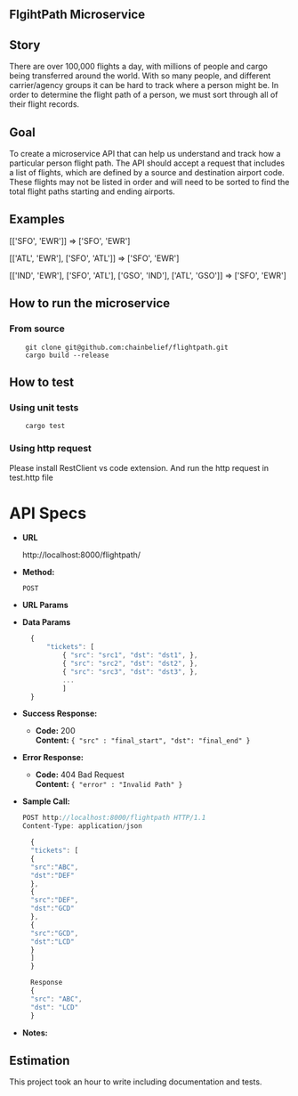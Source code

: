 ## **FlgihtPath Microservice**

## Story

There are over 100,000 flights a day, with millions of people and cargo being transferred around the world. With so many people, and different carrier/agency groups it can be hard to track where a person might be. In order to determine the flight path of a person, we must sort through all of their flight records.

## Goal

To create a microservice API that can help us understand and track how a particular person flight path. The API should accept a request that includes a list of flights, which are defined by a source and destination airport code. These flights may not be listed in order and will need to be sorted to find the total flight paths starting and ending airports.

## Examples

[['SFO', 'EWR']] => ['SFO', 'EWR']

[['ATL', 'EWR'], ['SFO', 'ATL']] => ['SFO', 'EWR']

[['IND', 'EWR'], ['SFO', 'ATL'], ['GSO', 'IND'], ['ATL', 'GSO']] => ['SFO', 'EWR']

## How to run the microservice

### From source

```terminal
    git clone git@github.com:chainbelief/flightpath.git
    cargo build --release
```

## How to test

### Using unit tests

```terminal
    cargo test
```

### Using http request

Please install RestClient vs code extension.
And run the http request in test.http file

# API Specs

- **URL**

  http://localhost:8000/flightpath/

- **Method:**

  `POST`

- **URL Params**

- **Data Params**

  ```javascript
    {
        "tickets": [
            { "src": "src1", "dst": "dst1", },
            { "src": "src2", "dst": "dst2", },
            { "src": "src3", "dst": "dst3", },
            ...
            ]
    }
  ```

- **Success Response:**

  - **Code:** 200 <br />
    **Content:** `{ "src" : "final_start", "dst": "final_end" }`

- **Error Response:**

  - **Code:** 404 Bad Request <br />
    **Content:** `{ "error" : "Invalid Path" }`

- **Sample Call:**

  ```javascript
  POST http://localhost:8000/flightpath HTTP/1.1
  Content-Type: application/json

    {
    "tickets": [
    {
    "src":"ABC",
    "dst":"DEF"
    },
    {
    "src":"DEF",
    "dst":"GCD"
    },
    {
    "src":"GCD",
    "dst":"LCD"
    }
    ]
    }

    Response
    {
    "src": "ABC",
    "dst": "LCD"
    }
  ```

- **Notes:**

## Estimation

This project took an hour to write including documentation and tests.
